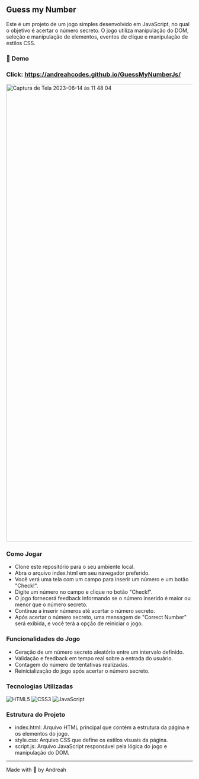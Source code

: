 ## Guess my Number 

Este é um projeto de um jogo simples desenvolvido em JavaScript, no qual o objetivo é acertar o número secreto. O jogo utiliza manipulação do DOM, seleção e manipulação de elementos, eventos de clique e manipulação de estilos CSS.

### 🎥 Demo
### Click:   https://andreahcodes.github.io/GuessMyNumberJs/

<img width="1233" alt="Captura de Tela 2023-06-14 às 11 48 04" src="https://github.com/andreahcodes/Projeto-LandingPage/assets/112190511/e1c63ebd-1915-4ae4-936b-19585ff4c7a1">

### Como Jogar

- Clone este repositório para o seu ambiente local.
- Abra o arquivo index.html em seu navegador preferido.
- Você verá uma tela com um campo para inserir um número e um botão "Check!".
- Digite um número no campo e clique no botão "Check!".
- O jogo fornecerá feedback informando se o número inserido é maior ou menor que o número secreto.
- Continue a inserir números até acertar o número secreto.
- Após acertar o número secreto, uma mensagem de "Correct Number" será exibida, e você terá a opção de reiniciar o jogo.

### Funcionalidades do Jogo

- Geração de um número secreto aleatório entre um intervalo definido.
- Validação e feedback em tempo real sobre a entrada do usuário.
- Contagem do número de tentativas realizadas.
- Reinicialização do jogo após acertar o número secreto.

### Tecnologias Utilizadas

![HTML5](https://img.shields.io/badge/html5-%23E34F26.svg?style=for-the-badge&logo=html5&logoColor=white)
![CSS3](https://img.shields.io/badge/css3-%231572B6.svg?style=for-the-badge&logo=css3&logoColor=white)
![JavaScript](https://img.shields.io/badge/javascript-%23323330.svg?style=for-the-badge&logo=javascript&logoColor=%23F7DF1E)

### Estrutura do Projeto

- index.html: Arquivo HTML principal que contém a estrutura da página e os elementos do jogo.
- style.css: Arquivo CSS que define os estilos visuais da página.
- script.js: Arquivo JavaScript responsável pela lógica do jogo e manipulação do DOM.

---

Made with 💙 by Andreah




